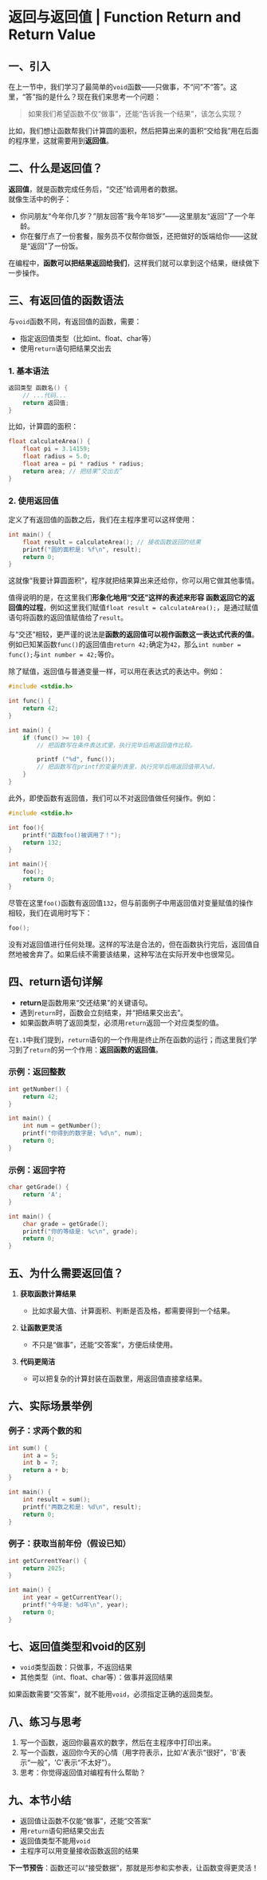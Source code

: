 # 返回与返回值 | Function Return and Return Value

## 一、引入

在上一节中，我们学习了最简单的`void`函数——只做事，不“问”不“答”。这里，“答”指的是什么？现在我们来思考一个问题：

> 如果我们希望函数不仅“做事”，还能“告诉我一个结果”，该怎么实现？

比如，我们想让函数帮我们计算圆的面积，然后把算出来的面积“交给我”用在后面的程序里，这就需要用到**返回值**。

## 二、什么是返回值？

**返回值**，就是函数完成任务后，“交还”给调用者的数据。  
就像生活中的例子：
- 你问朋友“今年你几岁？”朋友回答“我今年18岁”——这里朋友“返回”了一个年龄。
- 你在餐厅点了一份套餐，服务员不仅帮你做饭，还把做好的饭端给你——这就是“返回”了一份饭。

在编程中，**函数可以把结果返回给我们**，这样我们就可以拿到这个结果，继续做下一步操作。

## 三、有返回值的函数语法

与`void`函数不同，有返回值的函数，需要：
- 指定返回值类型（比如int、float、char等）
- 使用`return`语句把结果交出去

### 1. 基本语法

```c
返回类型 函数名() {
    // ...代码...
    return 返回值;
}
```

比如，计算圆的面积：

```c
float calculateArea() {
    float pi = 3.14159;
    float radius = 5.0;
    float area = pi * radius * radius;
    return area; // 把结果“交出去”
}
```

### 2. 使用返回值

定义了有返回值的函数之后，我们在主程序里可以这样使用：

```c
int main() {
    float result = calculateArea(); // 接收函数返回的结果
    printf("圆的面积是: %f\n", result);
    return 0;
}
```

这就像“我要计算圆面积”，程序就把结果算出来还给你，你可以用它做其他事情。

值得说明的是，在这里我们**形象化地用“交还”这样的表述来形容 函数返回它的返回值的过程**，例如这里我们赋值`float result = calculateArea();`，是通过赋值语句将函数的返回值赋值给了`result`。

与“交还”相较，更严谨的说法是**函数的返回值可以视作函数这一表达式代表的值**。例如已知某函数`func()`的返回值由`return 42;`确定为`42`，那么`int number = func();`与`int number = 42;`等价。

除了赋值，返回值与普通变量一样，可以用在表达式的表达中。例如：

```c
#include <stdio.h>

int func() {
    return 42;
}

int main() {
    if (func() >= 10) {
        // 把函数写在条件表达式里，执行完毕后用返回值作比较。

        printf ("%d", func());
        // 把函数写在printf的变量列表里，执行完毕后用返回值带入%d。
    }
}
```

此外，即使函数有返回值，我们可以不对返回值做任何操作。例如：

```c
#include <stdio.h>

int foo(){
    printf("函数foo()被调用了！");
    return 132;
}

int main(){
    foo();
    return 0;
}
```

尽管在这里`foo()`函数有返回值`132`，但与前面例子中用返回值对变量赋值的操作相较，我们在调用时写下：
```c
foo();
```
没有对返回值进行任何处理。这样的写法是合法的，但在函数执行完后，返回值自然地被舍弃了。如果后续不需要该结果，这种写法在实际开发中也很常见。

## 四、return语句详解

- **return**是函数用来“交还结果”的关键语句。
- 遇到`return`时，函数会立刻结束，并“把结果交出去”。
- 如果函数声明了返回类型，必须用`return`返回一个对应类型的值。

在`1.1`中我们提到，`return`语句的一个作用是终止所在函数的运行；而这里我们学习到了`return`的另一个作用：**返回函数的返回值**。

### 示例：返回整数

```c
int getNumber() {
    return 42;
}

int main() {
    int num = getNumber();
    printf("你得到的数字是: %d\n", num);
    return 0;
}
```

### 示例：返回字符

```c
char getGrade() {
    return 'A';
}

int main() {
    char grade = getGrade();
    printf("你的等级是: %c\n", grade);
    return 0;
}
```

## 五、为什么需要返回值？

1. **获取函数计算结果**
   - 比如求最大值、计算面积、判断是否及格，都需要得到一个结果。

2. **让函数更灵活**
   - 不只是“做事”，还能“交答案”，方便后续使用。

3. **代码更简洁**
   - 可以把复杂的计算封装在函数里，用返回值直接拿结果。

## 六、实际场景举例

### 例子：求两个数的和

```c
int sum() {
    int a = 5;
    int b = 7;
    return a + b;
}

int main() {
    int result = sum();
    printf("两数之和是: %d\n", result);
    return 0;
}
```

### 例子：获取当前年份（假设已知）

```c
int getCurrentYear() {
    return 2025;
}

int main() {
    int year = getCurrentYear();
    printf("今年是: %d年\n", year);
    return 0;
}
```

## 七、返回值类型和void的区别

- `void`类型函数：只做事，不返回结果
- 其他类型（int、float、char等）：做事并返回结果

如果函数需要“交答案”，就不能用`void`，必须指定正确的返回类型。

## 八、练习与思考

1. 写一个函数，返回你最喜欢的数字，然后在主程序中打印出来。
2. 写一个函数，返回你今天的心情（用字符表示，比如'A'表示“很好”，'B'表示“一般”，'C'表示“不太好”）。
3. 思考：你觉得返回值对编程有什么帮助？

## 九、本节小结

- 返回值让函数不仅能“做事”，还能“交答案”
- 用`return`语句把结果交出去
- 返回值类型不能用`void`
- 主程序可以用变量接收函数返回的结果

**下一节预告**：函数还可以“接受数据”，那就是形参和实参表，让函数变得更灵活！